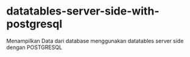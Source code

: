 # datatables-server-side-with-postgresql
Menampilkan Data dari database menggunakan datatables server side dengan POSTGRESQL
